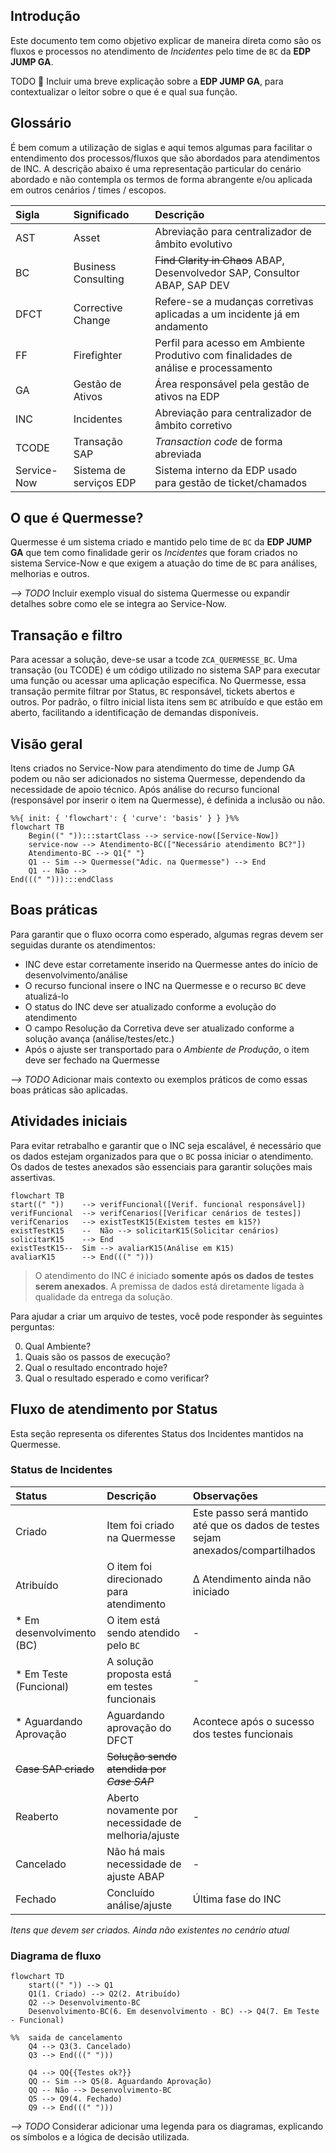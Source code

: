 
## Introdução
Este documento tem como objetivo explicar de maneira direta como são os fluxos e processos no atendimento de *Incidentes* pelo time de `BC` da **EDP JUMP GA**.

TODO &#xf35a; Incluir uma breve explicação sobre a **EDP JUMP GA**, para contextualizar o leitor sobre o que é e qual sua função.

## Glossário
É bem comum a utilização de siglas e aqui temos algumas para facilitar o entendimento dos processos/fluxos que são abordados para atendimentos de INC. A descrição abaixo é uma representação particular do cenário abordado e não contempla os termos de forma abrangente e/ou aplicada em outros cenários / times / escopos.

| Sigla | Significado | Descrição |
| :--- | :---------- | :------------ |
| AST | Asset | Abreviação para centralizador de âmbito evolutivo |
| BC|Business Consulting | ~~Find Clarity in Chaos~~ ABAP, Desenvolvedor SAP, Consultor ABAP, SAP DEV|
| DFCT | Corrective Change | Refere-se a mudanças corretivas aplicadas a um incidente já em andamento |
| FF | Firefighter | Perfil para acesso em Ambiente Produtivo com finalidades de análise e processamento |
| GA|Gestão de Ativos| Área responsável pela gestão de ativos na EDP |
| INC|Incidentes| Abreviação para centralizador de âmbito corretivo |
| TCODE |Transação SAP | _Transaction code_ de forma abreviada |
| Service-Now |Sistema de serviços EDP | Sistema interno da EDP usado para gestão de ticket/chamados |

## O que é Quermesse?
Quermesse é um sistema criado e mantido pelo time de `BC` da **EDP JUMP GA** que tem como finalidade gerir os *Incidentes* que foram criados no sistema Service-Now e que exigem a atuação do time de `BC` para análises, melhorias e outros.

*--> TODO* Incluir exemplo visual do sistema Quermesse ou expandir detalhes sobre como ele se integra ao Service-Now.

## Transação e filtro
Para acessar a solução, deve-se usar a tcode `ZCA_QUERMESSE_BC`. Uma transação (ou TCODE) é um código utilizado no sistema SAP para executar uma função ou acessar uma aplicação específica. No Quermesse, essa transação permite filtrar por Status, `BC` responsável, tickets abertos e outros. Por padrão, o filtro inicial lista itens sem `BC` atribuído e que estão em aberto, facilitando a identificação de demandas disponíveis.

## Visão geral
Itens criados no Service-Now para atendimento do time de Jump GA podem ou não ser adicionados no sistema Quermesse, dependendo da necessidade de apoio técnico. Após análise do recurso funcional (responsável por inserir o item na Quermesse), é definida a inclusão ou não.

```mermaid
%%{ init: { 'flowchart': { 'curve': 'basis' } } }%%
flowchart TB
    Begin((" ")):::startClass --> service-now([Service-Now])
    service-now --> Atendimento-BC(["Necessário atendimento BC?"])
    Atendimento-BC --> Q1{" "}
    Q1 -- Sim --> Quermesse("Adic. na Quermesse") --> End
    Q1 -- Não -->
End(((" "))):::endClass
```

## Boas práticas
Para garantir que o fluxo ocorra como esperado, algumas regras devem ser seguidas durante os atendimentos:

- INC deve estar corretamente inserido na Quermesse antes do início de desenvolvimento/análise
- O recurso funcional insere o INC na Quermesse e o recurso `BC` deve atualizá-lo
- O status do INC deve ser atualizado conforme a evolução do atendimento
- O campo Resolução da Corretiva deve ser atualizado conforme a solução avança (análise/testes/etc.)
- Após o ajuste ser transportado para o _Ambiente de Produção_, o item deve ser fechado na Quermesse

*--> TODO* Adicionar mais contexto ou exemplos práticos de como essas boas práticas são aplicadas.

## Atividades iniciais
Para evitar retrabalho e garantir que o INC seja escalável, é necessário que os dados estejam organizados para que o `BC` possa iniciar o atendimento. Os dados de testes anexados são essenciais para garantir soluções mais assertivas.

```mermaid
flowchart TB
start((" "))    --> verifFuncional([Verif. funcional responsável])
verifFuncional  --> verifCenarios([Verificar cenários de testes])
verifCenarios   --> existTestK15(Existem testes em k15?)
existTestK15    --  Não --> solicitarK15(Solicitar cenários)
solicitarK15    --> End
existTestK15--  Sim --> avaliarK15(Análise em K15)
avaliarK15      --> End(((" ")))
```

> O atendimento do INC é iniciado **somente após os dados de testes serem anexados**. A premissa de dados está diretamente ligada à qualidade da entrega da solução.

Para ajudar a criar um arquivo de testes, você pode responder às seguintes perguntas:

0. Qual Ambiente?
1. Quais são os passos de execução?
2. Qual o resultado encontrado hoje?
3. Qual o resultado esperado e como verificar?

## Fluxo de atendimento por Status
Esta seção representa os diferentes Status dos Incidentes mantidos na Quermesse.

### Status de Incidentes
| Status | Descrição | Observações | 
| :---------- | :---------- | :---------- | 
| Criado | Item foi criado na Quermesse | Este passo será mantido até que os dados de testes sejam anexados/compartilhados | 
| Atribuído | O item foi direcionado para atendimento | ∆ Atendimento ainda não iniciado |
| * Em desenvolvimento (BC) | O item está sendo atendido pelo `BC` | - | 
| * Em Teste (Funcional) | A solução proposta está em testes funcionais | - | 
| * Aguardando Aprovação | Aguardando aprovação do DFCT | Acontece após o sucesso dos testes funcionais | 
| ~~Case SAP criado~~ | ~~Solução sendo atendida por _Case SAP_~~ |  
| Reaberto | Aberto novamente por necessidade de melhoria/ajuste | - | 
| Cancelado | Não há mais necessidade de ajuste ABAP | - | 
| Fechado | Concluído análise/ajuste | Última fase do INC |

*_Itens que devem ser criados. Ainda não existentes no cenário atual_*

### Diagrama de fluxo
```mermaid
flowchart TD
    start((" ")) --> Q1
    Q1(1. Criado) --> Q2(2. Atribuído)
    Q2 --> Desenvolvimento-BC
    Desenvolvimento-BC(6. Em desenvolvimento - BC) --> Q4(7. Em Teste - Funcional)

%%  saida de cancelamento
    Q4 --> Q3(3. Cancelado)
    Q3 --> End(((" ")))

    Q4 --> QQ{{Testes ok?}}
    QQ -- Sim --> Q5(8. Aguardando Aprovação)
    QQ -- Não --> Desenvolvimento-BC
    Q5 --> Q9(4. Fechado)
    Q9 --> End(((" ")))
```

*--> TODO* Considerar adicionar uma legenda para os diagramas, explicando os símbolos e a lógica de decisão utilizada.
